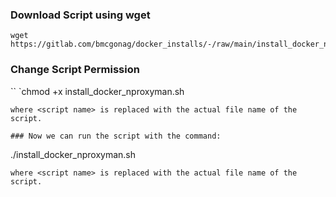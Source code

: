 ### Download Script using wget
```
wget https://gitlab.com/bmcgonag/docker_installs/-/raw/main/install_docker_nproxyman.sh
```

### Change Script Permission
``
`chmod +x install_docker_nproxyman.sh
```
where <script name> is replaced with the actual file name of the script.

### Now we can run the script with the command:

```
./install_docker_nproxyman.sh
```
where <script name> is replaced with the actual file name of the script.
